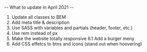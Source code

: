 

-- What to update in April 2021 --

1. Update all classes to BEM <done>
2. Add meta title & description <done>
3. Use SASS with variables and partials (header, footer, etc.) <done>
5. Use rem instead of px <done>
6. Make the website totally responsive 
 6.1 Add a burger meny
8. Add CSS effetcs to btns and icons (stand out when hoovering)


